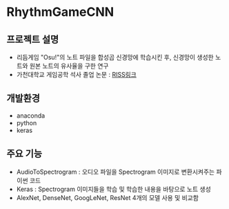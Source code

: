 # RhythmGameCNN

## 프로젝트 설명
* 리듬게임 "Osu!"의 노트 파일을 합성곱 신경망에 학습시킨 후, 신경망이 생성한 노트와 원본 노트의 유사율을 구한 연구
* 가천대학교 게임공학 석사 졸업 논문 : [RISS링크](http://www.riss.kr/search/detail/DetailView.do?p_mat_type=be54d9b8bc7cdb09&control_no=88483685188c1d34ffe0bdc3ef48d419)

## 개발환경
* anaconda
* python
* keras

## 주요 기능
* AudioToSpectrogram : 오디오 파일을 Spectrogram 이미지로 변환시켜주는 파이썬 코드
* Keras : Spectrogram 이미지들을 학습 및 학습한 내용을 바탕으로 노트 생성
* AlexNet, DenseNet, GoogLeNet, ResNet 4개의 모델 사용 및 비교함